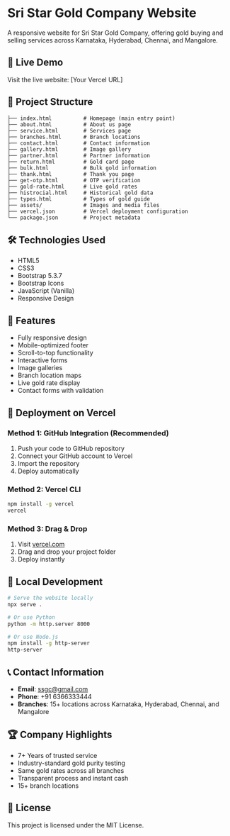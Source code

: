 # Sri Star Gold Company Website

A responsive website for Sri Star Gold Company, offering gold buying and selling services across Karnataka, Hyderabad, Chennai, and Mangalore.

## 🚀 Live Demo
Visit the live website: [Your Vercel URL]

## 📁 Project Structure
```
├── index.html          # Homepage (main entry point)
├── about.html          # About us page
├── service.html        # Services page
├── branches.html       # Branch locations
├── contact.html        # Contact information
├── gallery.html        # Image gallery
├── partner.html        # Partner information
├── return.html         # Gold card page
├── bulk.html           # Bulk gold information
├── thank.html          # Thank you page
├── get-otp.html        # OTP verification
├── gold-rate.html      # Live gold rates
├── histrocial.html     # Historical gold data
├── types.html          # Types of gold guide
├── assets/             # Images and media files
├── vercel.json         # Vercel deployment configuration
└── package.json        # Project metadata
```

## 🛠️ Technologies Used
- HTML5
- CSS3
- Bootstrap 5.3.7
- Bootstrap Icons
- JavaScript (Vanilla)
- Responsive Design

## 📱 Features
- Fully responsive design
- Mobile-optimized footer
- Scroll-to-top functionality
- Interactive forms
- Image galleries
- Branch location maps
- Live gold rate display
- Contact forms with validation

## 🚀 Deployment on Vercel

### Method 1: GitHub Integration (Recommended)
1. Push your code to GitHub repository
2. Connect your GitHub account to Vercel
3. Import the repository
4. Deploy automatically

### Method 2: Vercel CLI
```bash
npm install -g vercel
vercel
```

### Method 3: Drag & Drop
1. Visit [vercel.com](https://vercel.com)
2. Drag and drop your project folder
3. Deploy instantly

## 🔧 Local Development
```bash
# Serve the website locally
npx serve .

# Or use Python
python -m http.server 8000

# Or use Node.js
npm install -g http-server
http-server
```

## 📞 Contact Information
- **Email**: ssgc@gmail.com
- **Phone**: +91 6366333444
- **Branches**: 15+ locations across Karnataka, Hyderabad, Chennai, and Mangalore

## 🏆 Company Highlights
- 7+ Years of trusted service
- Industry-standard gold purity testing
- Same gold rates across all branches
- Transparent process and instant cash
- 15+ branch locations

## 📄 License
This project is licensed under the MIT License.